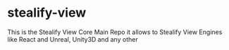 # stealify-view
This is the Stealify View Core Main Repo it allows to Stealify View Engines like React and Unreal, Unity3D and any other
